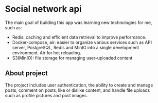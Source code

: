 # Social network api
The main goal of building this app was learning new technologies for me, such as:
* Redis: caching and efficient data retrieval to improve performance.
* Docker-compose, air: easier to organize various services such as API server, PostgreSQL, Redis and MinIO into a single development environment. Air for hot reloading.
* S3(MinIO): file storage for managing user-uploaded content

## About project
The project includes user authentication, the ability to create and manage posts, comment on posts, like or dislike content, and handle file uploads such as profile pictures and post images.
